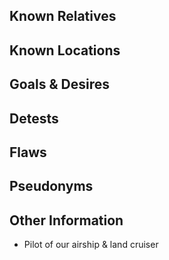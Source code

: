 
## Known Relatives

## Known Locations

## Goals & Desires

## Detests

## Flaws

## Pseudonyms

## Other Information
- Pilot of our airship & land cruiser